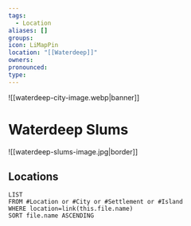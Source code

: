 ```yaml
---
tags:
  - Location
aliases: []
groups: 
icon: LiMapPin
location: "[[Waterdeep]]"
owners: 
pronounced: 
type:
---
```


![[waterdeep-city-image.webp|banner]]

# Waterdeep Slums

![[waterdeep-slums-image.jpg|border]]

## Locations

```dataview
LIST
FROM #Location or #City or #Settlement or #Island
WHERE location=link(this.file.name)
SORT file.name ASCENDING
```
